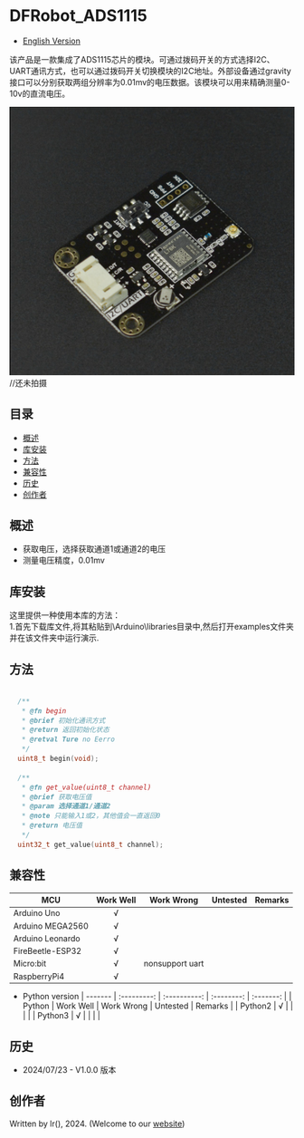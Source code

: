 # DFRobot_ADS1115
- [English Version](./README.md)

该产品是一款集成了ADS1115芯片的模块。可通过拨码开关的方式选择I2C、UART通讯方式，也可以通过拨码开关切换模块的I2C地址。外部设备通过gravity接口可以分别获取两组分辨率为0.01mv的电压数据。该模块可以用来精确测量0-10v的直流电压。

![产品效果图片](./resources/images/DFR1103.png)//还未拍摄

## 目录

* [概述](#概述)
* [库安装](#库安装)
* [方法](#方法)
* [兼容性](#兼容性y)
* [历史](#历史)
* [创作者](#创作者)

## 概述

  * 获取电压，选择获取通道1或通道2的电压
  * 测量电压精度，0.01mv


## 库安装
这里提供一种使用本库的方法：<br>
1.首先下载库文件,将其粘贴到\Arduino\libraries目录中,然后打开examples文件夹并在该文件夹中运行演示.<br>


## 方法

```C++

  /**
   * @fn begin
   * @brief 初始化通讯方式
   * @return 返回初始化状态
   * @retval Ture no Eerro
   */
  uint8_t begin(void);

  /**
   * @fn get_value(uint8_t channel)
   * @brief 获取电压值
   * @param 选择通道1/通道2 
   * @note 只能输入1或2，其他值会一直返回0
   * @return 电压值
   */
  uint32_t get_value(uint8_t channel);
```
## 兼容性

MCU                | Work Well    |   Work Wrong    | Untested    | Remarks
------------------ | :----------: | :-------------: | :---------: | :----:
Arduino Uno        |      √       |                 |             |
Arduino MEGA2560   |      √       |                 |             |
Arduino Leonardo   |      √       |                 |             |
FireBeetle-ESP32   |      √       |                 |             |
Micro:bit          |      √       | nonsupport uart |             |
RaspberryPi4       |      √       |                 |             |

- Python version
| ------- | :---------: | :----------: | :--------: | :-------: |
| Python  | Work Well   | Work Wrong   | Untested   | Remarks   |
| Python2 |     √       |              |            |           |
| Python3 |     √       |              |            |           |

## 历史

- 2024/07/23 - V1.0.0 版本

## 创作者

Written by lr(), 2024. (Welcome to our [website](https://www.dfrobot.com/))